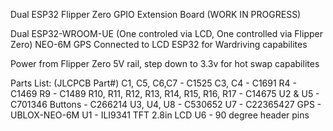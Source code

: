 Dual ESP32 Flipper Zero GPIO Extension Board (WORK IN PROGRESS)

Dual ESP32-WROOM-UE (One controled via LCD, One controlled via Flipper Zero)
NEO-6M GPS Connected to LCD ESP32 for Wardriving capabilites

Power from Flipper Zero 5V rail, step down to 3.3v for hot swap capabilites

Parts List: (JLCPCB Part#)
C1, C5, C6,C7 - C1525
C3, C4 - C1691
R4 - C1469
R9 - C1489
R10, R11, R12, R13, R14, R15, R16, R17 - C14675
U2 & U5 - C701346
Buttons - C266214
U3, U4, U8 - C530652
U7 - C22365427
GPS - UBLOX-NEO-6M
U1 - ILI9341 TFT 2.8in LCD
U6 - 90 degree header pins
